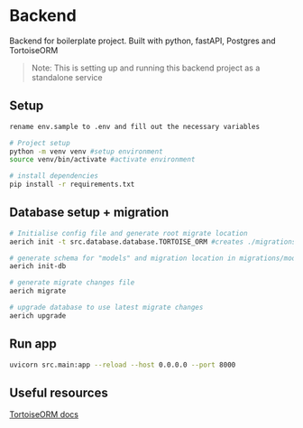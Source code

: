 # Backend

Backend for boilerplate project. Built with python, fastAPI, Postgres and TortoiseORM

> Note: This is setting up and running this backend project as a standalone service

## Setup

```sh
rename env.sample to .env and fill out the necessary variables

# Project setup
python -m venv venv #setup environment
source venv/bin/activate #activate environment

# install dependencies
pip install -r requirements.txt
```

## Database setup + migration

```sh
# Initialise config file and generate root migrate location
aerich init -t src.database.database.TORTOISE_ORM #creates ./migrations folder

# generate schema for "models" and migration location in migrations/models
aerich init-db

# generate migrate changes file
aerich migrate

# upgrade database to use latest migrate changes
aerich upgrade
```

## Run app

```sh
uvicorn src.main:app --reload --host 0.0.0.0 --port 8000
```

## Useful resources

[TortoiseORM docs](https://tortoise.github.io/)
